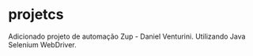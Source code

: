 # projetcs
Adicionado projeto de automação Zup - Daniel Venturini.
Utilizando Java Selenium WebDriver.

